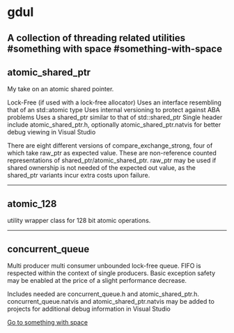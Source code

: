# gdul
 A collection of threading related utilities 
 #something with space
 #something-with-space
-------------------------------------------------------------------------------------------------------------------------------------------

## atomic_shared_ptr
My take on an atomic shared pointer.

Lock-Free (if used with a lock-free allocator)
Uses an interface resembling that of an std::atomic type
Uses internal versioning to protect against ABA problems
Uses a shared_ptr similar to that of std::shared_ptr
Single header include atomic_shared_ptr.h, optionally atomic_shared_ptr.natvis for better debug viewing in Visual Studio

There are eight different versions of compare_exchange_strong, four of which take raw_ptr as expected value. These are non-reference counted representations of shared_ptr/atomic_shared_ptr. raw_ptr may be used if shared ownership is not needed of the expected out value, as the shared_ptr variants incur extra costs upon failure.
 
-------------------------------------------------------------------------------------------------------------------------------------------

## atomic_128
utility wrapper class for 128 bit atomic operations. 

-------------------------------------------------------------------------------------------------------------------------------------------

## concurrent_queue
Multi producer multi consumer unbounded lock-free queue. FIFO is respected within the context of single producers. Basic exception safety may be enabled at the price of a slight performance decrease.

Includes needed are concurrent_queue.h and atomic_shared_ptr.h. concurrent_queue.natvis and atomic_shared_ptr.natvis may be added to projects for additional debug information in Visual Studio




[Go to something with space](#something-without-space)
